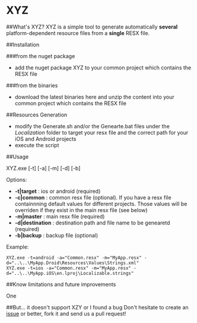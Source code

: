 # XYZ

##What's XYZ?
XYZ is a simple tool to generate automatically **several** platform-dependent resource files from a **single** RESX file.

##Installation

###from the nuget package
* add the nuget package XYZ to your common project which contains the RESX file

###from the binaries
* download the latest binaries here and unzip the content into your common project which contains the RESX file

##Resources Generation
* modify the Generate.sh and/or the Genearte.bat files under the *Localization* folder to target your resx file and the correct path for your iOS and Android projects
* execute the script

##Usage

XYZ.exe [-t] [-a] [-m] [-d] [-b]

Options: 

- **-t|target** : ios or android (required)
- **-c|common** : common resx file (optional). If you have a resx file containnning default values for different projects. Those values will be overriden if they exist in the main resx file (see below)
- **-m|master** : main resx file (required)
- **-d|destination** : destination path and file name to be genearetd (required)
- **-b|backup** : backup file (optional)

Example:
```Batchfile
XYZ.exe -t=android -a="Common.resx" -m="MyApp.resx" -d="..\..\MyApp.Droid\Resources\Values\Strings.xml"
XYZ.exe -t=ios -a="Common.resx" -m="MyApp.resx" -d="..\..\MyApp.iOS\en.lproj\Localizable.strings"
```

##Know limitations and future improvements

One 

##But... it doesn't support XZY or I found a bug
Don't hesitate to create an [issue](https://github.com/apcurium/amp-tool/issues) or better, fork it and send us a pull request!
